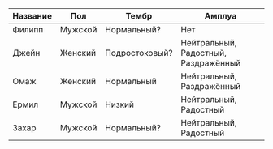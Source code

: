 | Название | Пол | Тембр | Амплуа |
| ---------| --- | ----- | ------ |
| Филипп | Мужской | Нормальный? | Нет |
| Джейн | Женский | Подростоковый? | Нейтральный, Радостный, Раздражённый |
| Омаж | Женский | Нормальный | Нейтральный, Раздражённый |
| Ермил | Мужской | Низкий | Нейтральный, Радостный |
| Захар | Мужской | Нормальный? | Нейтральный, Радостный |
